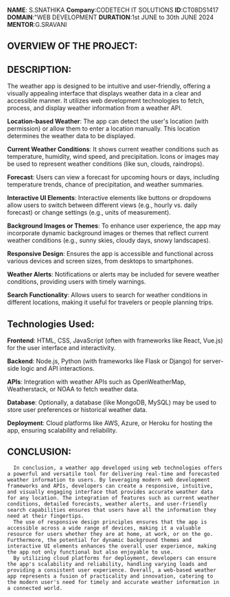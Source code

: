 **NAME**: S.SNATHIKA
**Company**:CODETECH IT SOLUTIONS
**ID**:CT08DS1417
**DOMAIN**:"WEB DEVELOPMENT
**DURATION**:1st JUNE to 30th JUNE 2024
**MENTOR**:G.SRAVANI
## OVERVIEW OF THE PROJECT:
## DESCRIPTION:
   The weather app is designed to be intuitive and user-friendly, offering a visually appealing interface that displays weather data in a clear and accessible manner. It utilizes web development technologies to fetch, process, and display weather information from a weather API.
  
**Location-based Weather**: The app can detect the user's location (with permission) or allow them to enter a location manually. This location determines the weather data to be displayed.

**Current Weather Conditions**: It shows current weather conditions such as temperature, humidity, wind speed, and precipitation. Icons or images may be used to represent weather conditions                                       (like sun, clouds, raindrops).

**Forecast**: Users can view a forecast for upcoming hours or days, including temperature trends, chance of precipitation, and weather summaries.

**Interactive UI Elements**: Interactive elements like buttons or dropdowns allow users to switch between different views (e.g., hourly vs. daily forecast) or change settings (e.g., units of                                     measurement).

**Background Images or Themes**: To enhance user experience, the app may incorporate dynamic background images or themes that reflect current weather conditions (e.g., sunny skies, cloudy days,                                   snowy landscapes).

**Responsive Design**: Ensures the app is accessible and functional across various devices and screen sizes, from desktops to smartphones.

**Weather Alerts**: Notifications or alerts may be included for severe weather conditions, providing users with timely warnings.

**Search Functionality**: Allows users to search for weather conditions in different locations, making it useful for travelers or people planning trips.

  ## Technologies Used:
  
**Frontend**: HTML, CSS, JavaScript (often with frameworks like React, Vue.js) for the user interface and interactivity.

**Backend**: Node.js, Python (with frameworks like Flask or Django) for server-side logic and API interactions.

**APIs**: Integration with weather APIs such as OpenWeatherMap, Weatherstack, or NOAA to fetch weather data.

**Database**: Optionally, a database (like MongoDB, MySQL) may be used to store user preferences or historical weather data.

**Deployment**: Cloud platforms like AWS, Azure, or Heroku for hosting the app, ensuring scalability and reliability.

## CONCLUSION:

      In conclusion, a weather app developed using web technologies offers a powerful and versatile tool for delivering real-time and forecasted weather information to users. By leveraging modern web development frameworks and APIs, developers can create a responsive, intuitive, and visually engaging interface that provides accurate weather data for any location. The integration of features such as current weather conditions, detailed forecasts, weather alerts, and user-friendly search capabilities ensures that users have all the information they need at their fingertips.
      The use of responsive design principles ensures that the app is accessible across a wide range of devices, making it a valuable resource for users whether they are at home, at work, or on the go. Furthermore, the potential for dynamic background themes and interactive UI elements enhances the overall user experience, making the app not only functional but also enjoyable to use.
      By utilizing cloud platforms for deployment, developers can ensure the app's scalability and reliability, handling varying loads and providing a consistent user experience. Overall, a web-based weather app represents a fusion of practicality and innovation, catering to the modern user's need for timely and accurate weather information in a connected world.
